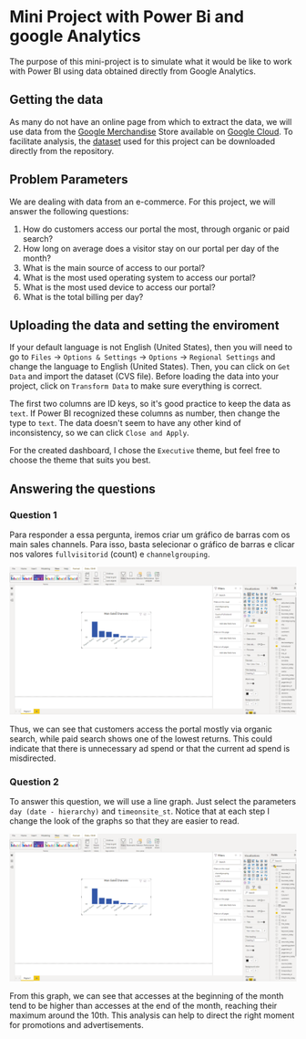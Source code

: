 # Mini Project with Power Bi and google Analytics

The purpose of this mini-project is to simulate what it would be like to work with Power BI using data obtained directly from Google Analytics.

## Getting the data

As many do not have an online page from which to extract the data, we will use data from the [Google Merchandise](https://www.googlemerchandisestore.com/) Store available on [Google Cloud](https://cloud.google.com/). To facilitate analysis, the [dataset](./assets/dataset.csv) used for this project can be downloaded directly from the repository.

## Problem Parameters

We are dealing with data from an e-commerce. For this project, we will answer the following questions:

1. How do customers access our portal the most, through organic or paid search?
2. How long on average does a visitor stay on our portal per day of the month?
3. What is the main source of access to our portal?
4. What is the most used operating system to access our portal?
5. What is the most used device to access our portal?
6. What is the total billing per day?

## Uploading the data and setting the enviroment

If your default language is not English (United States), then you will need to go to `Files` &rarr; `Options & Settings` &rarr; `Options` &rarr; `Regional Settings` and change the language to English (United States). Then, you can click on `Get Data` and import the dataset (CVS file). Before loading the data into your project, click on `Transform Data` to make sure everything is correct.

The first two columns are ID keys, so it's good practice to keep the data as `text`. If Power BI recognized these columns as number, then change the type to `text`. The data doesn't seem to have any other kind of inconsistency, so we can click `Close and Apply`.

For the created dashboard, I chose the `Executive` theme, but feel free to choose the theme that suits you best.

## Answering the questions
### Question 1

Para responder a essa pergunta, iremos criar um gráfico de barras com os main sales channels. Para isso, basta selecionar o gráfico de barras e clicar nos valores `fullvisitorid` (count) e `channelgrouping`.

![Image 1](./assets/images/image1.PNG)

Thus, we can see that customers access the portal mostly via organic search, while paid search shows one of the lowest returns. This could indicate that there is unnecessary ad spend or that the current ad spend is misdirected.

### Question 2

To answer this question, we will use a line graph. Just select the parameters `day (date - hierarchy)` and `timeonsite_st`. Notice that at each step I change the look of the graphs so that they are easier to read.

![Image 2](./assets/images/image1.PNG)

From this graph, we can see that accesses at the beginning of the month tend to be higher than accesses at the end of the month, reaching their maximum around the 10th. This analysis can help to direct the right moment for promotions and advertisements.